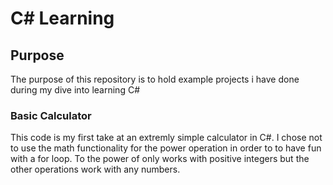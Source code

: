# C# Learning
## Purpose
The purpose of this repository is to hold example projects i have done during my dive into learning C#

### Basic Calculator 
This code is my first take at an extremly simple calculator in C#. I chose not to use the math functionality for the power operation in order to to have fun with a for loop. To the power of only works with positive integers but the other operations work with any numbers. 

